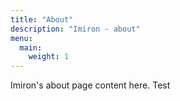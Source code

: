 ```yaml
---
title: "About"
description: "Imiron - about"
menu:
  main:
    weight: 1
---
```


Imiron's about page content here.
Test
